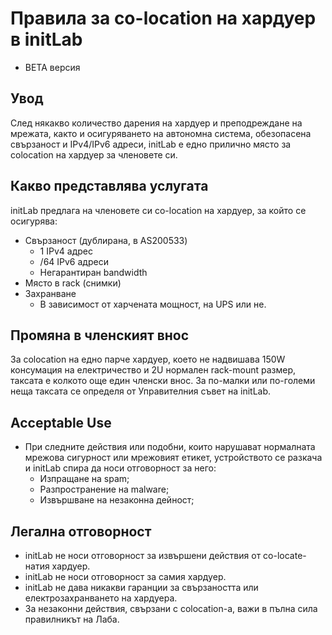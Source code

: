 # Правила за co-location на хардуер в initLab

* BETA версия

## Увод

След някакво количество дарения на хардуер и преподреждане на мрежата, както и осигуряването на автономна система, обезопасена свързаност и IPv4/IPv6 адреси, initLab е едно прилично място за colocation на хардуер за членовете си.

## Какво представлява услугата

initLab предлага на членовете си co-location на хардуер, за който се осигурява:

* Свързаност (дублирана, в AS200533)
	* 1 IPv4 адрес
	* /64 IPv6 адреси
	* Негарантиран bandwidth
* Място в rack (снимки)
* Захранване
	* В зависимост от харчената мощност, на UPS или не.

## Промяна в членският внос

За colocation на едно парче хардуер, което не надвишава 150W консумация на електричество и 2U нормален rack-mount размер, таксата е колкото още един членски внос. За по-малки или по-големи неща таксата се определя от Управителния съвет на initLab.

## Acceptable Use

* При следните действия или подобни, които нарушават нормалната мрежова сигурност или мрежовият етикет, устройството се разкача и initLab спира да носи отговорност за него:
	* Изпращане на spam;
	* Разпространение на malware;
	* Извършване на незаконна дейност;

## Легална отговорност

* initLab не носи отговорност за извършени действия от co-locate-натия хардуер.
* initLab не носи отговорност за самия хардуер.
* initLab не дава никакви гаранции за свързаността или електрозахранването на хардуера.
* За незаконни действия, свързани с colocation-а, важи в пълна сила правилникът на Лаба.

